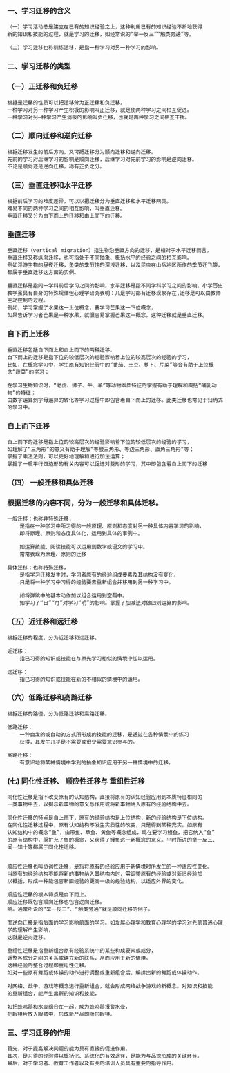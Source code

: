 ### 一、学习迁移的含义
    （一）学习活动总是建立在已有的知识经验之上，这种利用已有的知识经验不断地获得
    新的知识和技能的过程，就是学习的迁移，如经常说的“举一反三”“触类旁通”等。
    
    （二）学习迁移也称训练迁移，是指一种学习对另一种学习的影响。


### 二、学习迁移的类型
### （一）正迁移和负迁移
    根据是迁移的性质可以把迁移分为正迁移和负迁移。
    一种学习对另一种学习产生积极的影响叫正迁移，就是使两种学习之间相互促进。
    一种学习对另—种学习产生消极的影响叫负迁移，也就是两种学习之间相互干扰。
    
### （二）顺向迁移和逆向迁移
    根据迁移发生的前后方向，又可把迁移分为顺向迁移和逆向迁移。
    先前的学习对后继学习的影响是顺向迁移，后继学习对先前学习的影响是逆向迁移。
    不论是顺向还是逆向迁移，称有正负之分。

### （三）垂直迁移和水平迁移
    根据前后学习的难度差异，可以以把迁移分为垂直迁移和水平迁移两类。
    难易不同的两种学习之间的相互影响，叫垂直迁移。
    垂直迁移又分为由下而上的迁移和由上而下的迁移。

### 垂直迁移
    垂直迁移（vertical migration）指生物沿垂直方向的迁移，是相对于水平迁移而言。
    垂直迁移又称纵向迁移，也可指处于不同抽象、概括水平的经验之间的相互影响。
    例如浮游生物的昼夜迁移，鱼类的季节性的深浅迁移，以及昆虫在山岳地区所作的季节迁飞等，都属于垂直迁移这方面的实例。
    
    垂直迁移是指同一学科前后学习之间的影响。水平迁移是指不同学科学习之间的影响。小学历史教学虽具有自身的特殊规律但心理学研究表明：凡是学习都有迁移现象存在,迁移是可以由教师主动控制的过程。
    例如，学习掌握了水果这一上位概念，要学习芒果这一下位概念，
    如果告诉学习者芒果是一种水果，就很容易掌握芒果这一概念。这种迁移就是垂直迁移。
    
### 自下而上迁移
    垂直迁移包括自下而上和自上而下的两种迁移。
    自下而上的迁移是指下位的较低层次的经验影响着上位的较高层次的经验的学习，
    比如，在概念学习中，学生原有知识经验中的“番茄、土豆、萝卜、芹菜”等会有助于上位概念“蔬菜”的学习；
    
    在学习生物知识时，“老虎、狮子、牛、羊”等动物本质特征的掌握有助于理解和概括“哺乳动物”的特征；
    由数字运算到字母运算的转化等学习过程中即包含着自下而上的迁移。此类迁移也常见于归纳式的学习中。
    
### 自上而下迁移
    自上而下的迁移是指上位的较高层次的经验影响着下位的较低层次的经验的学习，
    如理解了“三角形”的意义有助于理解“等腰三角形、等边三角形、直角三角形”等；
    掌握了乘法法则，可以更好地理解和进行加法运算；
    掌握了一般平行四边形的有关内容可以促进对菱形的学习，其中即包含着自上而下的迁移
    
    
    

### （四） 一般迁移和具体迁移
### 根据迁移的内容不同，分为一般迁移和具体迁移。
    一般迁移：也称非特殊迁移，
        是指在一种学习中所习得的一般原理、原则和态度对另一种具体内容学习的影响，
        即将原理、原则和态度具体化，运用到具体的事例中。
        
        如运算技能、阅读技能可以运用到数学或语文的学习中。
        常常表现为原理、原则的迁移
        
    具体迁移：也称特殊迁移，
        是指学习迁移发生时，学习者原有的经验组成要素及其结构没有变化，
        只是将一种学习中习得的经验要素重新组合并移用到另一种学习中。
        
        如将弹跳中的基本动作加以组合运用到空翻中。
        如学习了“日”“月”对学习“明”的影响。掌握了加减法对做四则运算的影响。


### （五）近迁移和远迁移
    根据迁移的程度，分为近迁移和远迁移。
    
    近迁移：
        指已习得的知识或技能在与原先学习相似的情境中加以运用。
        
    远迁移：
        指已习得的知识或技能在新的不相似的情境中的运用。

### （六）低路迁移和高路迁移
    根据迁移的路径，分为低路迁移和高路迁移。
    
    低路迁移：
        一种自发的或自动的方式所形成的技能的迁移，是通过在各种情景中的练习
        获得，其发生几乎是不需要或很少需要意识参与的。
        
    高路迁移：
        有意识地将某种情境中学到的抽象知识应用于另一种情境中的迁移。

### (七) 同化性迁移、 顺应性迁移与 重组性迁移
    同化性迁移是指不改变原有的认知结构，直接将原有的认知经验应用到本质特征相同的
    一类事物中去，以揭示新事物的意义与作用或将新事物纳入原有的经验结构中去。

    同化性迁移的特点是自上而下，原有的经验结构是上位结构，新的经验结构是下位结构。
    在同化性迁移过程中，原有认知结构不发生实质性的改变，只是得到某种充实。如原有
    认知结构中的概念“鱼”，由带鱼、草鱼、黄鱼等概念组成，现在要学习鳗鱼，把它纳入“鱼”
    的原有结构中，既扩充了鱼的概念，又获得了鳗鱼这一新概念的意义。平时所讲的举一反三、
    闻一知十等都属于同化性迁移。


    顺应性迁移也叫协调性迁移，是指将原有的经验应用于新情境时所发生的一种适应性变化。
    当原有的经验结构不能将新的事物纳入其结构内时，需调整原有的经验或对新旧经验加
    以概括，形成一种能包容新旧经验的更高一级的经验结构，以适应外界的变化。

    顺应性迁移的根本特点是自下而上。
    顺应迁移既包含顺向迁移也包含逆向迁移。
    响。通常所说的“举一反三”、“触类旁通”就是顺向迁移的例子。
    
    而逆向迁移是指后面的学习影响前面的学习。如发展心理学和教育心理学的学习对先前普通心理学的理解产生影响，
    这就是逆向迁移。

    重组性迁移是指重新组合原有经验系统中的某些构成要素或成分，
    调整各成分之间的关系或建立新的联系，从而应用于新的情境。
    这种经验的整合过程即重组性迁移。
    如对一些原有舞蹈或体操的动作进行调整或重新组合后，编排出新的舞蹈或体操动作。

    对网络、战争、游戏等概念进行重新组合，就会形成网络战争游戏的新概念。对知识和技能
    的重新组合，能产生出新的知识和技能，
    
    如把蜂鸣器和水壶组合在一起，成为蜂鸣器报警水壶，
    把眼镜片放入眼睛中，形成新产品即隐形眼镜。

### 三、学习迁移的作用
    首先，对于提高解决问题的能力具有直接的促进作用。
    其次，是习得的经验得以概括化、系统化的有效途径，是能力与品德形成的关键环节。
    最后，对于学习者、教育工作者以及有关的培训人员具有重要的指导作用。